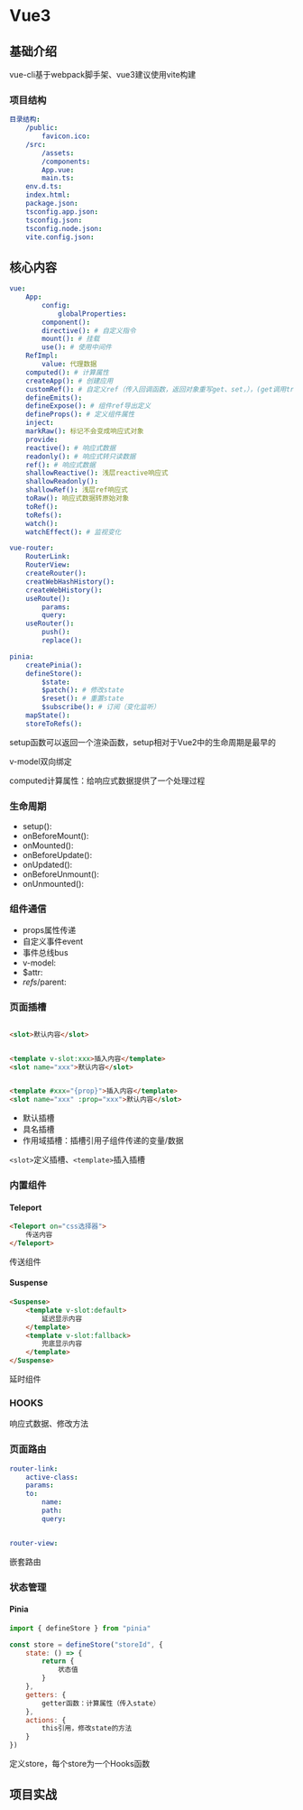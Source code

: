# Vue3

>
> 
>


## 基础介绍

vue-cli基于webpack脚手架、vue3建议使用vite构建

### 项目结构
```yaml
目录结构:
    /public:
        favicon.ico:
    /src:
        /assets:
        /components:
        App.vue:
        main.ts:
    env.d.ts:
    index.html:
    package.json:
    tsconfig.app.json:
    tsconfig.json:
    tsconfig.node.json:
    vite.config.json:
```



## 核心内容

```yaml
vue:
    App:
        config:
            globalProperties:
        component():
        directive(): # 自定义指令
        mount(): # 挂载
        use(): # 使用中间件
    RefImpl:
        value: 代理数据
    computed(): # 计算属性
    createApp(): # 创建应用
    customRef(): # 自定义ref（传入回调函数，返回对象重写get、set，），(get调用track, set调用trigger)
    defineEmits():
    defineExpose(): # 组件ref导出定义
    defineProps(): # 定义组件属性
    inject:
    markRaw(): 标记不会变成响应式对象
    provide:
    reactive(): # 响应式数据
    readonly(): # 响应式转只读数据
    ref(): # 响应式数据
    shallowReactive(): 浅层reactive响应式
    shallowReadonly():
    shallowRef(): 浅层ref响应式
    toRaw(): 响应式数据转原始对象
    toRef():
    toRefs():
    watch():
    watchEffect(): # 监视变化

vue-router:
    RouterLink:
    RouterView:
    createRouter():
    creatWebHashHistory():
    createWebHistory():
    useRoute():
        params:
        query:
    useRouter():
        push():
        replace():

pinia:
    createPinia():
    defineStore():
        $state:
        $patch(): # 修改state
        $reset(): # 重置state
        $subscribe(): # 订阅（变化监听）
    mapState():
    storeToRefs():
```

setup函数可以返回一个渲染函数，setup相对于Vue2中的生命周期是最早的

v-model双向绑定

computed计算属性：给响应式数据提供了一个处理过程

### 生命周期
- setup():
- onBeforeMount():
- onMounted():
- onBeforeUpdate():
- onUpdated():
- onBeforeUnmount():
- onUnmounted():



### 组件通信

- props属性传递
- 自定义事件event
- 事件总线bus
- v-model:
- $attr:
- $refs/$parent:



### 页面插槽

```HTML

<slot>默认内容</slot>


<template v-slot:xxx>插入内容</template>
<slot name="xxx">默认内容</slot>


<template #xxx="{prop}">插入内容</template>
<slot name="xxx" :prop="xxx">默认内容</slot>

```

- 默认插槽
- 具名插槽
- 作用域插槽：插槽引用子组件传递的变量/数据


`<slot>`定义插槽、`<template>`插入插槽




### 内置组件

#### Teleport
```html
<Teleport on="css选择器">
    传送内容
</Teleport>
```

传送组件





#### Suspense
```html
<Suspense>
    <template v-slot:default>
        延迟显示内容
    </template>
    <template v-slot:fallback>
        兜底显示内容
    </template>
</Suspense>
```

延时组件




### HOOKS

响应式数据、修改方法




### 页面路由

```yaml
router-link:
    active-class:
    params:
    to:
        name:
        path:
        query:


router-view:

```


嵌套路由






### 状态管理



#### Pinia

```javascript
import { defineStore } from "pinia"

const store = defineStore("storeId", {
    state: () => {
        return {
            状态值
        }
    },
    getters: {
        getter函数：计算属性（传入state）
    },
    actions: {
        this引用，修改state的方法
    }
})
```


定义store，每个store为一个Hooks函数



## 项目实战






